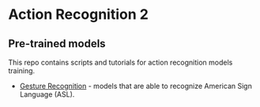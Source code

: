 # Action Recognition 2

## Pre-trained models

This repo contains scripts and tutorials for action recognition models training.

* [Gesture Recognition](model_templates/gesture-recognition/README.md) - models that are able
  to recognize American Sign Language (ASL).
